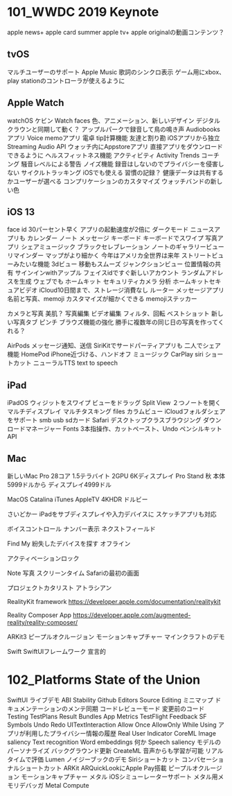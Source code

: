# 101_WWDC 2019 Keynote

apple news+
apple card summer
apple tv+
apple originalの動画コンテンツ？

## tvOS
マルチユーザーのサポート
Apple Music
歌詞のシンクロ表示
ゲーム用にxbox、play stationのコントローラが使えるように

## Apple Watch
watchOS
ケビン
Watch faces
色、アニメーション、新しいデザイン
デジタルクラウンと同期して動く？
アップルパークで録音して鳥の鳴き声
Audiobooksアプリ
Voice memoアプリ
電卓
tip計算機能
友達と割り勘
iOSアプリから独立
Streaming Audio API
ウォッチ内にAppstoreアプリ
直接アプリをダウンロードできるように
ヘルスフィットネス機能
アクティビティ
Activity Trends
コーチング
騒音レベルによる警告
ノイズ機能
録音はしないのでプライバシーを侵害しない
サイクルトラッキング
iOSでも使える
習慣の記録？
健康データは共有するかユーザーが選べる
コンプリケーションのカスタマイズ
ウォッチバンドの新しい色

## iOS 13
face id 30パーセント早く
アプリの起動速度が2倍に
ダークモード
ニュースアプリも
カレンダー
ノート
メッセージ
キーボード
キーボードでスワイプ
写真アプリ
シェアミュージック
ブラックセレブレーション
ノートのギャラリービュー
リマインダー
マップがより細かく
今年はアメリカ全世界は来年
ストリートビューみたいな機能
3dビュー
移動もスムーズ
ジャンクションビュー
位置情報の共有
サインインwithアップル
フェイスidですぐ新しいアカウント
ランダムアドレスを生成
ウェブでも
ホームキット
セキュリティカメラ
分析
ホームキットセキュアビデオ
iCloud10日間まで、ストレージ消費なし
ルーター
メッセージアプリ
名前と写真、memoji
カスタマイズが細かくできる
memojiステッカー

カメラと写真
美肌？
写真編集
ビデオ編集
フィルタ、回転
ベストショット
新しい写真タブ
ピンチ
ブラウズ機能の強化
勝手に複数年の同じ日の写真を作ってくれる？

AirPods
メッセージ通知、送信
SiriKitでサードパーティアプリも
二人でシェア機能
HomePod
iPhone近づける、ハンドオフ
ミュージック
CarPlay
siri ショートカット
ニューラルTTS
text to speech 

## iPad
iPadOS
ウィジットをスワイプ
ビューをドラッグ
Split View
２つノートを開く
マルチディスプレイ
マルチタスキング
files
カラムビュー
iCloudフォルダシェアをサポート
smb
usb
sdカード
Safari
デスクトップクラスブラウジング
ダウンロードマネージャー
Fonts
3本指操作、カットペースト、Undo
ペンシルキットAPI

## Mac
新しいMac Pro
28コア
1.5テラバイト
2GPU
6Kディスプレイ
Pro Stand
秋
本体5999ドルから
ディスプレイ4999ドル

MacOS
Catalina
iTunes
AppleTV
4KHDR
ドルビー

さいどかー
iPadをサブディスプレイや入力デバイスに
スケッチアプリも対応

ボイスコントロール
ナンバー表示
ネクストフィールド

Find My
紛失したデバイスを探す
オフライン

アクティベーションロック

Note
写真
スクリーンタイム
Safariの最初の画面

プロジェクトカタリスト
アトラシアン

RealityKit framework
https://developer.apple.com/documentation/realitykit

Reality Composer App
https://developer.apple.com/augmented-reality/reality-composer/

ARKit3
ピープルオクルージョン
モーションキャプチャー
マインクラフトのデモ

Swift
SwiftUIフレームワーク
宣言的

# 102_Platforms State of the Union

SwiftUI
ライブデモ
ABI Stability
Github
Editors
Source Editing
ミニマップ
ドキュメンテーションのメンテ同期
コードレビューモード
変更前のコード
Testing
TestPlans
Result Bundles
App Metrics
TestFlight Feedback
SF Symbols
Undo Redo
UITextInteraction
Allow Once
AllowOnly While Using
アプリが利用したプライバシー情報の履歴
Real User Indicator
CoreML
Image saliency
Text recognition
Word embeddings
何か
Speech saliency
モデルのパーソナライズ
バックグラウンド更新
CreateML
音声からも学習が可能
リアルタイムで評価
Lumen
ノイジーブックのデモ
Siriショートカット
コンバセーショナルショートカット
ARKit
ARQuickLookにApple Pay搭載
ピープルオクルージョン
モーションキャプチャー
メタル
iOSシミューレーターサポート
メタル用メモリデバッガ
Metal Compute
